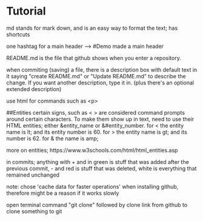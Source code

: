 # Tutorial

md stands for mark down, and is an easy way to format the text; has shortcuts <p>
one hashtag for a main header --> #Demo made a main header <p>
<p>
README.md is the file that github shows when you enter a repository. <p>
<p>
when commiting (saving) a file, there is a description box with default text in it saying "create README.md" or "Update README.md" to describe the change. If you want another description, type it in. (plus there's an optional extended description) <p> 
use html for commands such as &lt;p&gt; <p>

##Entities
certain signs, such as &lt; &gt; are considered command prompts around certain characters. To make them show up in text, need to use their HTML entities; either &entity_name or &#entity_number. for &lt; the entity name is lt; and its entity number is 60. for &gt; the entity name is gt; and its number is 62. for &amp; the name is amp;
<p>more on entities; https://www.w3schools.com/html/html_entities.asp
<p> in commits; anything with + and in green is stuff that was added after the previous commit, - and red is stuff that was deleted, white is everything that remained unchanged
<p>
note: chose 'cache data for faster operations' when installing github, therefore might be a reason if it works slowly
<p>
open terminal command  "git clone" followed by clone link from github to clone something to git <p>
